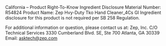  
 
 
California – Product Right-To-Know Ingredient Disclosure 
Material Number: R54824 
Product Name: Zep Hvy-Duty Tko Hand Cleaner_4Cs Gl 
Ingredient disclosure for this product is not required per SB 258 Regulation. 
 
For additional information or question, please contact us at: 
Zep, Inc. 
C/O Technical Services 
3330 Cumberland Blvd. SE, Ste 700 
Atlanta, GA 30339 
Email: asktech@zep.com 
 
 
 
 
